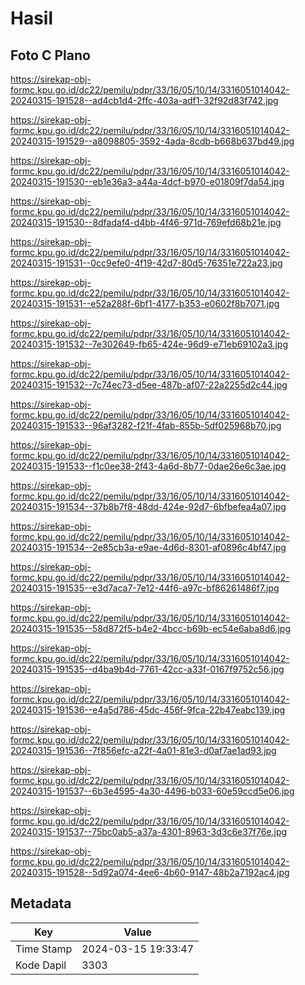# Hasil

## Foto C Plano

https://sirekap-obj-formc.kpu.go.id/dc22/pemilu/pdpr/33/16/05/10/14/3316051014042-20240315-191528--ad4cb1d4-2ffc-403a-adf1-32f92d83f742.jpg

https://sirekap-obj-formc.kpu.go.id/dc22/pemilu/pdpr/33/16/05/10/14/3316051014042-20240315-191529--a8098805-3592-4ada-8cdb-b668b637bd49.jpg

https://sirekap-obj-formc.kpu.go.id/dc22/pemilu/pdpr/33/16/05/10/14/3316051014042-20240315-191530--eb1e36a3-a44a-4dcf-b970-e01809f7da54.jpg

https://sirekap-obj-formc.kpu.go.id/dc22/pemilu/pdpr/33/16/05/10/14/3316051014042-20240315-191530--8dfadaf4-d4bb-4f46-971d-769efd68b21e.jpg

https://sirekap-obj-formc.kpu.go.id/dc22/pemilu/pdpr/33/16/05/10/14/3316051014042-20240315-191531--0cc9efe0-4f19-42d7-80d5-76351e722a23.jpg

https://sirekap-obj-formc.kpu.go.id/dc22/pemilu/pdpr/33/16/05/10/14/3316051014042-20240315-191531--e52a288f-6bf1-4177-b353-e0602f8b7071.jpg

https://sirekap-obj-formc.kpu.go.id/dc22/pemilu/pdpr/33/16/05/10/14/3316051014042-20240315-191532--7e302649-fb65-424e-96d9-e71eb69102a3.jpg

https://sirekap-obj-formc.kpu.go.id/dc22/pemilu/pdpr/33/16/05/10/14/3316051014042-20240315-191532--7c74ec73-d5ee-487b-af07-22a2255d2c44.jpg

https://sirekap-obj-formc.kpu.go.id/dc22/pemilu/pdpr/33/16/05/10/14/3316051014042-20240315-191533--96af3282-f21f-4fab-855b-5df025968b70.jpg

https://sirekap-obj-formc.kpu.go.id/dc22/pemilu/pdpr/33/16/05/10/14/3316051014042-20240315-191533--f1c0ee38-2f43-4a6d-8b77-0dae26e6c3ae.jpg

https://sirekap-obj-formc.kpu.go.id/dc22/pemilu/pdpr/33/16/05/10/14/3316051014042-20240315-191534--37b8b7f8-48dd-424e-92d7-6bfbefea4a07.jpg

https://sirekap-obj-formc.kpu.go.id/dc22/pemilu/pdpr/33/16/05/10/14/3316051014042-20240315-191534--2e85cb3a-e9ae-4d6d-8301-af0896c4bf47.jpg

https://sirekap-obj-formc.kpu.go.id/dc22/pemilu/pdpr/33/16/05/10/14/3316051014042-20240315-191535--e3d7aca7-7e12-44f6-a97c-bf86261486f7.jpg

https://sirekap-obj-formc.kpu.go.id/dc22/pemilu/pdpr/33/16/05/10/14/3316051014042-20240315-191535--58d872f5-b4e2-4bcc-b69b-ec54e6aba8d6.jpg

https://sirekap-obj-formc.kpu.go.id/dc22/pemilu/pdpr/33/16/05/10/14/3316051014042-20240315-191535--d4ba9b4d-7761-42cc-a33f-0167f9752c56.jpg

https://sirekap-obj-formc.kpu.go.id/dc22/pemilu/pdpr/33/16/05/10/14/3316051014042-20240315-191536--e4a5d786-45dc-456f-9fca-22b47eabc139.jpg

https://sirekap-obj-formc.kpu.go.id/dc22/pemilu/pdpr/33/16/05/10/14/3316051014042-20240315-191536--7f856efc-a22f-4a01-81e3-d0af7ae1ad93.jpg

https://sirekap-obj-formc.kpu.go.id/dc22/pemilu/pdpr/33/16/05/10/14/3316051014042-20240315-191537--6b3e4595-4a30-4496-b033-60e59ccd5e06.jpg

https://sirekap-obj-formc.kpu.go.id/dc22/pemilu/pdpr/33/16/05/10/14/3316051014042-20240315-191537--75bc0ab5-a37a-4301-8963-3d3c6e37f76e.jpg

https://sirekap-obj-formc.kpu.go.id/dc22/pemilu/pdpr/33/16/05/10/14/3316051014042-20240315-191528--5d92a074-4ee6-4b60-9147-48b2a7192ac4.jpg


## Metadata

| Key        | Value               |
| ---------- | ------------------- |
| Time Stamp | 2024-03-15 19:33:47 |
| Kode Dapil | 3303                |



